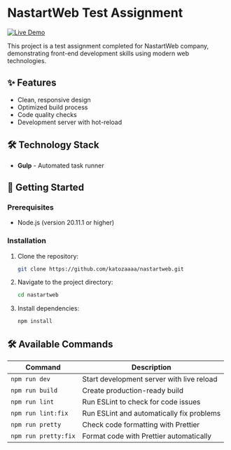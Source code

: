 # NastartWeb Test Assignment

[![Live Demo](https://img.shields.io/badge/demo-live-green.svg)](https://katozaaaa.github.io/nastartweb/)

This project is a test assignment completed for NastartWeb company, demonstrating front-end development skills using modern web technologies.

## ✨ Features

- Clean, responsive design
- Optimized build process
- Code quality checks
- Development server with hot-reload

## 🛠 Technology Stack

- **Gulp** - Automated task runner

## 🚀 Getting Started

### Prerequisites

- Node.js (version 20.11.1 or higher)

### Installation

1. Clone the repository:
   ```bash
   git clone https://github.com/katozaaaa/nastartweb.git
   ```
2. Navigate to the project directory:
    ```bash
    cd nastartweb
    ```
3. Install dependencies:
    ```bash
    npm install
    ```

## 🛠 Available Commands
| Command          | Description                                  |
|------------------|----------------------------------------------|
| `npm run dev`    | Start development server with live reload    |
| `npm run build`  | Create production-ready build                |
| `npm run lint`   | Run ESLint to check for code issues         |
| `npm run lint:fix` | Run ESLint and automatically fix problems   |
| `npm run pretty` | Check code formatting with Prettier         |
| `npm run pretty:fix` | Format code with Prettier automatically    |
